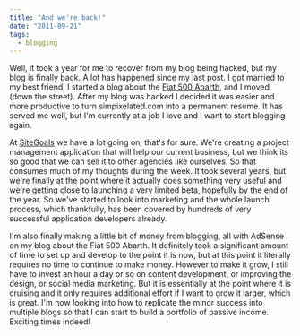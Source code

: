 ```yaml
---
title: "And we're back!"
date: "2011-09-21"
tags:
  - blogging
---
```


Well, it took a year for me to recover from my blog being hacked, but my blog is finally back. A lot has happened since my last post. I got married to my best friend, I started a blog about the [Fiat 500 Abarth](http://www.fiat500abarth.us "Fiat 500 Abarth Blog"), and I moved (down the street). After my blog was hacked I decided it was easier and more productive to turn simpixelated.com into a permanent resume. It has served me well, but I'm currently at a job I love and I want to start blogging again.

At [SiteGoals](http://blog.sitegoals.com "SiteGoals Blog") we have a lot going on, that's for sure. We're creating a project management application that will help our current business, but we think its so good that we can sell it to other agencies like ourselves. So that consumes much of my thoughts during the week. It took several years, but we're finally at the point where it actually does something very useful and we're getting close to launching a very limited beta, hopefully by the end of the year. So we've started to look into marketing and the whole launch process, which thankfully, has been covered by hundreds of very successful application developers already.

I'm also finally making a little bit of money from blogging, all with AdSense on my blog about the Fiat 500 Abarth. It definitely took a significant amount of time to set up and develop to the point it is now, but at this point it literally requires no time to continue to make money. However to make it grow, I still have to invest an hour a day or so on content development, or improving the design, or social media marketing. But it is essentially at the point where it is cruising and it only requires additional effort if I want to grow it larger, which is great. I'm now looking into how to replicate the minor success into multiple blogs so that I can start to build a portfolio of passive income. Exciting times indeed!
